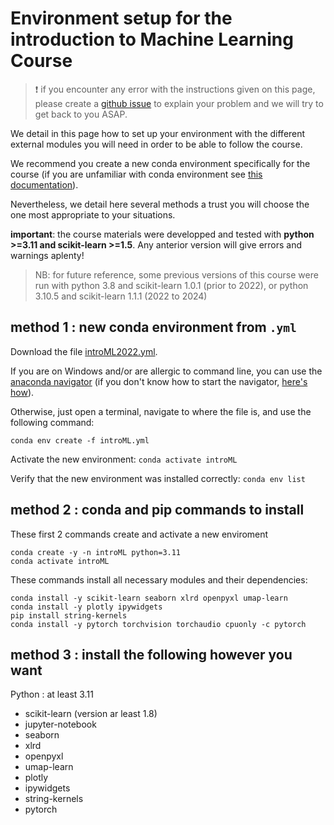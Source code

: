 # Environment setup for the introduction to Machine Learning Course

> :exclamation: if you encounter any error with the instructions given on this page, please create a [github issue](https://github.com/sib-swiss/intro-machine-learning-training/issues/new) to explain your problem and we will try to get back to you ASAP.


We detail in this page how to set up your environment with the different external modules you will need in order to be able to follow the course.

We recommend you create a new conda environment specifically for the course (if you are unfamiliar with conda environment see [this documentation](https://docs.conda.io/projects/conda/en/latest/user-guide/tasks/manage-environments.html)). 

Nevertheless, we detail here several methods a trust you will choose the one most appropriate to your situations.

**important**: the course materials were developped and tested with **python >=3.11 and scikit-learn >=1.5**. Any anterior version will give errors and warnings aplenty!

> NB: for future reference, some previous versions of this course were run with python 3.8 and scikit-learn 1.0.1 (prior to 2022), or python 3.10.5 and scikit-learn 1.1.1 (2022 to 2024)



## method 1 : new conda environment from `.yml`

Download the file <a href="https://downgit.github.io/#/home?url=https://github.com/sib-swiss/intro-machine-learning-training/blob/main/introML.yml" targte="_blank">introML2022.yml</a>.


If you are on Windows and/or are allergic to command line, you can use the [anaconda navigator](https://docs.anaconda.com/anaconda/navigator/tutorials/manage-environments/#importing-an-environment) (if you don't know how to start the navigator, [here's how](https://docs.anaconda.com/anaconda/navigator/getting-started/#starting-navigator)).


Otherwise, just open a terminal, navigate to where the file is, and use the following command:
```
conda env create -f introML.yml
```

Activate the new environment: `conda activate introML`

Verify that the new environment was installed correctly: `conda env list`

## method 2 : conda and pip commands to install 

These first 2 commands create and activate a new enviroment
```
conda create -y -n introML python=3.11
conda activate introML
```

These commands install all necessary modules and their dependencies:
```
conda install -y scikit-learn seaborn xlrd openpyxl umap-learn 
conda install -y plotly ipywidgets
pip install string-kernels
conda install -y pytorch torchvision torchaudio cpuonly -c pytorch
```


## method 3 : install the following however you want

Python : at least 3.11

 * scikit-learn (version ar least 1.8)
 * jupyter-notebook
 * seaborn
 * xlrd
 * openpyxl
 * umap-learn
 * plotly
 * ipywidgets
 * string-kernels
 * pytorch

